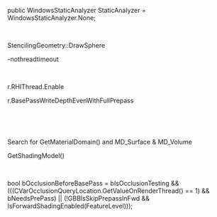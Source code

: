 public WindowsStaticAnalyzer StaticAnalyzer = WindowsStaticAnalyzer.None;

 

StencilingGeometry::DrawSphere

-nothreadtimeout

 

r.RHIThread.Enable

r.BasePassWriteDepthEvenWithFullPrepass

 

 

Search for GetMaterialDomain() and MD\_Surface & MD\_Volume

GetShadingModel()

 

bool bOcclusionBeforeBasePass = bIsOcclusionTesting && (((CVarOcclusionQueryLocation.GetValueOnRenderThread() == 1) && bNeedsPrePass) || (!GBBIsSkipPrepassInFwd && IsForwardShadingEnabled(FeatureLevel)));

